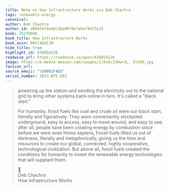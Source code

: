 ```yaml
---
title: Note on How Infrastructure Works via Deb Chachra
tags: renewable-energy
canonical:
author: Deb Chachra
author_id: d0987ef4a48c1ba96f0e7e6e79d75e15
book: 35276606
book_title: How Infrastructure Works
book_asin: B0CC4Q4CJW
hide_title: true
highlight_id: 639854126
readwise_url: https://readwise.io/open/639854126
image: https://m.media-amazon.com/images/I/A1Gc3JHw+3L._SY160.jpg
favicon_url:
source_emoji: "\U0001F4D5"
serial_number: 2023.NTS.682
---
```

> powering up the station and sending the electricity out to the national grid to bring other systems back online in turn. It's called a "black start."
> 
> For humanity, fossil fuels like coal and crude oil were our black start, literally and figuratively. They were conveniently stockpiled underground, easy to access, easy to move around, and easy to use; after all, people have been creating energy by combustion since before we were even Homo sapiens, Fossil fuels lifted us out of darkness, literally and metaphorically, giving us the time and resources to create our global, connected, highly cooperative, technological civilization. But above all, fossil fuels created the conditions for humanity to invent the renewable energy technologies that will supplant them.
> <div class="quoteback-footer"><div class="quoteback-avatar"><span class="mini-emoji"> 📕</span></div><div class="quoteback-metadata"><div class="metadata-inner"><span style="display:none">FROM:</span><div aria-label="Deb Chachra" class="quoteback-author"> Deb Chachra</div><div aria-label="How Infrastructure Works" class="quoteback-title"> How Infrastructure Works</div></div></div></div>